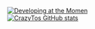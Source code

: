 [![Developing at the Momen](https://github-readme-stats.vercel.app/api/pin/?username=CrazyTos&repo=A-Complete-Discord-Bot&show_owner=true&theme=material-palenight&hide_border=true)](https://github.com/CrazyTos/) <br>
[![CrazyTos GitHub stats](https://github-readme-stats.vercel.app/api?username=CrazyTos&theme=material-palenight&show_icons=true&hide_border=true&hide=stars,prs)](https://github.com/CrazyTos/)
